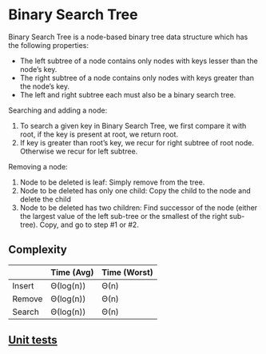# Binary Search Tree

Binary Search Tree is a node-based binary tree data structure which has the following properties:

* The left subtree of a node contains only nodes with keys lesser than the node’s key.
* The right subtree of a node contains only nodes with keys greater than the node’s key.
* The left and right subtree each must also be a binary search tree.

Searching and adding a node:

1. To search a given key in Binary Search Tree, we first compare it with root, if the key is present at root, we return root.
2. If key is greater than root’s key, we recur for right subtree of root node. Otherwise we recur for left subtree.

Removing a node:

1. Node to be deleted is leaf: Simply remove from the tree.
2. Node to be deleted has only one child: Copy the child to the node and delete the child
3. Node to be deleted has two children: Find successor of the node (either the largest value of the left sub-tree or the smallest of the right sub-tree). Copy, and go to step #1 or #2.

## Complexity

|        | Time (Avg) | Time (Worst)|
| ---    | ---        | ---         |
| Insert | Θ(log(n))  | Θ(n)        |
| Remove | Θ(log(n))  | Θ(n)        |
| Search | Θ(log(n))  | Θ(n)        |

## [Unit tests](https://github.com/EugeneBuryak/Practice/blob/master/DataStructures/UTs/Trees/BinarySearchTreeUTs.cs)

